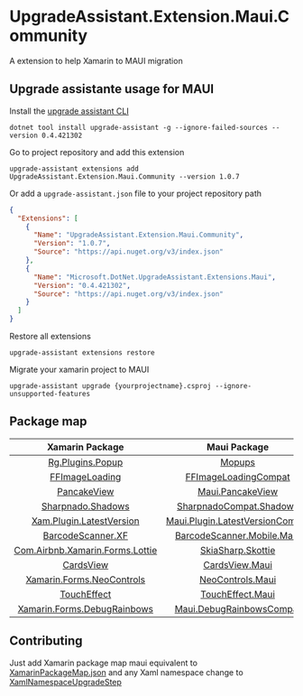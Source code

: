 # UpgradeAssistant.Extension.Maui.Community
A extension to help Xamarin to MAUI migration

## Upgrade assistante usage for MAUI


Install the [upgrade assistant CLI](https://learn.microsoft.com/en-us/dotnet/core/porting/upgrade-assistant-install-legacy#install-the-legacy-version)

`dotnet tool install upgrade-assistant -g --ignore-failed-sources --version 0.4.421302`

Go to project repository and add this extension

`upgrade-assistant extensions add UpgradeAssistant.Extension.Maui.Community --version 1.0.7`

Or add a `upgrade-assistant.json` file to your project repository path

```json
{
  "Extensions": [
    {
      "Name": "UpgradeAssistant.Extension.Maui.Community",
      "Version": "1.0.7",
      "Source": "https://api.nuget.org/v3/index.json"
    },
    {
      "Name": "Microsoft.DotNet.UpgradeAssistant.Extensions.Maui",
      "Version": "0.4.421302",
      "Source": "https://api.nuget.org/v3/index.json"
    }
  ]
}
```

Restore all extensions

`upgrade-assistant extensions restore`

Migrate your xamarin project to MAUI

`upgrade-assistant upgrade {yourprojectname}.csproj --ignore-unsupported-features` 

## Package map

|                             Xamarin Package                                            |                                Maui Package                                                        |
|:--------------------------------------------------------------------------------------:|:--------------------------------------------------------------------------------------------------:|
|[Rg.Plugins.Popup](https://github.com/rotorgames/Rg.Plugins.Popup)                      |[Mopups](https://github.com/LuckyDucko/Mopups)                                                      |
|[FFImageLoading](https://github.com/luberda-molinet/FFImageLoading)                     |[FFImageLoadingCompat](https://github.com/Redth/FFImageLoading.Compat)                              |
|[PancakeView](https://github.com/sthewissen/Xamarin.Forms.PancakeView/)                 |[Maui.PancakeView](https://github.com/felipebaltazar/Maui.PancakeView)                              |
|[Sharpnado.Shadows](https://github.com/roubachof/Sharpnado.Shadows)                     |[SharpnadoCompat.Shadows](https://github.com/felipebaltazar/SharpnadoCompat.Shadows)                |
|[Xam.Plugin.LatestVersion](https://github.com/edsnider/LatestVersionPlugin)             |[Maui.Plugin.LatestVersionCompat](https://github.com/felipebaltazar/Maui.Plugin.LatestVersionCompat)|
|[BarcodeScanner.XF](https://github.com/JimmyPun610/BarcodeScanner.Mobile)               |[BarcodeScanner.Mobile.Maui](https://github.com/JimmyPun610/BarcodeScanner.Mobile)                  |
|[Com.Airbnb.Xamarin.Forms.Lottie](https://github.com/Baseflow/LottieXamarin)            |[SkiaSharp.Skottie](https://github.com/mono/SkiaSharp)                                              |
|[CardsView](https://github.com/AndreiMisiukevich/CardView)                              |[CardsView.Maui](https://github.com/AndreiMisiukevich/CardView.MAUI)                                |
|[Xamarin.Forms.NeoControls](https://github.com/felipebaltazar/Xamarin.Forms.NeoControls)|[NeoControls.Maui](https://github.com/felipebaltazar/Maui.NeoControls)                              |
|[TouchEffect](https://github.com/AndreiMisiukevich/TouchEffect)                         |[TouchEffect.Maui](https://github.com/felipebaltazar/TouchEffect.Maui)                              |
|[Xamarin.Forms.DebugRainbows](https://github.com/sthewissen/Xamarin.Forms.DebugRainbows)|[Maui.DebugRainbowsCompat](https://github.com/AdrianoBinhara/Xamarin.Forms.DebugRainbows)           |


## Contributing

Just add Xamarin package map maui equivalent to [XamarinPackageMap.json](https://github.com/felipebaltazar/UpgradeAssistant.Extension.Maui.Community/blob/main/UpgradeAssistant.Extension.Maui.Community/PackageMaps/XamarinPackageMap.json)
and any Xaml namespace change to [XamlNamespaceUpgradeStep](https://github.com/felipebaltazar/UpgradeAssistant.Extension.Maui.Community/blob/main/UpgradeAssistant.Extension.Maui.Community/XamlNamespaceUpgradeStep.cs)
